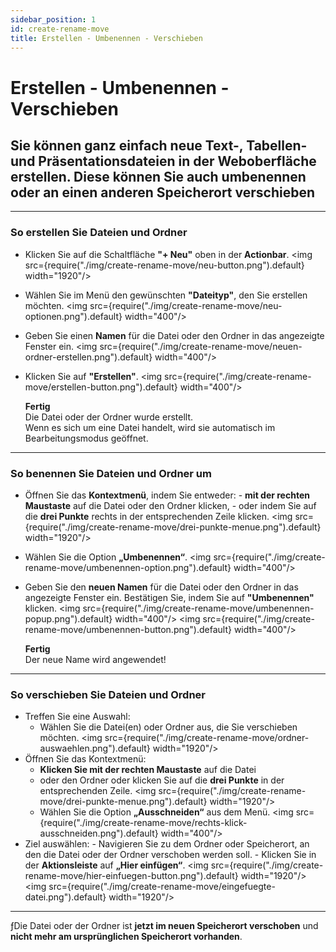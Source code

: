 ```yaml
---
sidebar_position: 1
id: create-rename-move
title: Erstellen - Umbenennen - Verschieben
---
```


# Erstellen - Umbenennen - Verschieben

## Sie können ganz einfach neue Text-, Tabellen- und Präsentationsdateien in der Weboberfläche erstellen. Diese können Sie auch umbenennen oder an einen anderen Speicherort verschieben

---

### So erstellen Sie Dateien und Ordner

- Klicken Sie auf die Schaltfläche **"+ Neu"** oben in der **Actionbar**.
  <img src={require("./img/create-rename-move/neu-button.png").default} width="1920"/>
- Wählen Sie im Menü den gewünschten **"Dateityp"**, den Sie erstellen möchten.
  <img src={require("./img/create-rename-move/neu-optionen.png").default} width="400"/>
- Geben Sie einen **Namen** für die Datei oder den Ordner in das angezeigte Fenster ein.
  <img src={require("./img/create-rename-move/neuen-ordner-erstellen.png").default} width="400"/>
- Klicken Sie auf **"Erstellen"**.
  <img src={require("./img/create-rename-move/erstellen-button.png").default} width="400"/>

  **Fertig**<br/>
  Die Datei oder der Ordner wurde erstellt.<br/>
  Wenn es sich um eine Datei handelt, wird sie automatisch im Bearbeitungsmodus geöffnet.

---

### So benennen Sie Dateien und Ordner um

- Öffnen Sie das **Kontextmenü**, indem Sie entweder: - **mit der rechten Maustaste** auf die Datei oder den Ordner klicken, - oder indem Sie auf die **drei Punkte** rechts in der entsprechenden Zeile klicken.
  <img src={require("./img/create-rename-move/drei-punkte-menue.png").default} width="1920"/>
- Wählen Sie die Option **„Umbenennen“**.
  <img src={require("./img/create-rename-move/umbenennen-option.png").default} width="400"/>
- Geben Sie den **neuen Namen** für die Datei oder den Ordner in das angezeigte Fenster ein. Bestätigen Sie, indem Sie auf **"Umbenennen"** klicken.
  <img src={require("./img/create-rename-move/umbenennen-popup.png").default} width="400"/>
  <img src={require("./img/create-rename-move/umbenennen-button.png").default} width="400"/>

  **Fertig**<br/>
  Der neue Name wird angewendet!

---

### So verschieben Sie Dateien und Ordner

- Treffen Sie eine Auswahl:
  - Wählen Sie die Datei(en) oder Ordner aus, die Sie verschieben möchten.
    <img src={require("./img/create-rename-move/ordner-auswaehlen.png").default} width="1920"/>
- Öffnen Sie das Kontextmenü:
  - **Klicken Sie mit der rechten Maustaste** auf die Datei
  - oder den Ordner oder klicken Sie auf die **drei Punkte** in der entsprechenden Zeile.
    <img src={require("./img/create-rename-move/drei-punkte-menue.png").default} width="1920"/>
  - Wählen Sie die Option **„Ausschneiden“** aus dem Menü.
    <img src={require("./img/create-rename-move/rechts-klick-ausschneiden.png").default} width="400"/>
- Ziel auswählen: - Navigieren Sie zu dem Ordner oder Speicherort, an den die Datei oder der Ordner verschoben werden soll. - Klicken Sie in der **Aktionsleiste** auf **„Hier einfügen“**.
  <img src={require("./img/create-rename-move/hier-einfuegen-button.png").default} width="1920"/>
  <img src={require("./img/create-rename-move/eingefuegte-datei.png").default} width="1920"/>

---

ƒDie Datei oder der Ordner ist **jetzt im neuen Speicherort verschoben** und **nicht mehr am ursprünglichen Speicherort vorhanden**.
